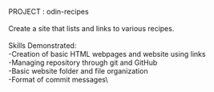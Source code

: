 PROJECT : odin-recipes\
\
Create a site that lists and links to various recipes. \
\
Skills Demonstrated:\
    -Creation of basic HTML webpages and website using links\
    -Managing repository through git and GitHub\
    -Basic website folder and file organization\
    -Format of commit messages\